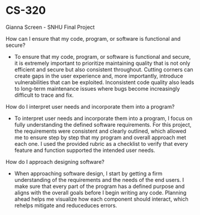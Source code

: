 # CS-320
Gianna Screen - SNHU Final Project

How can I ensure that my code, program, or software is functional and secure?
- To ensure that my code, program, or software is functional and secure, it is extremely important to prioritize maintaining quality that is not only efficient and secure but also consistent throughout. Cutting corners can create gaps in the user experience and, more importantly, introduce vulnerabilities that can be exploited. Inconsistent code quality also leads to long-term maintenance issues where bugs become increasingly difficult to trace and fix.

How do I interpret user needs and incorporate them into a program?
- To interpret user needs and incorporate them into a program, I focus on fully understanding the defined software requirements. For this project, the requirements were consistent and clearly outlined, which allowed me to ensure step by step that my program and overall approach met each one. I used the provided rubric as a checklist to verify that every feature and function supported the intended user needs.

How do I approach designing software?
- When approaching software design, I start by getting a firm understanding of the requirements and the needs of the end users. I make sure that every part of the program has a defined purpose and aligns with the overall goals before I begin writing any code. Planning ahead helps me visualize how each component should interact, which rehelps mitigate and reduceduces errors. 
